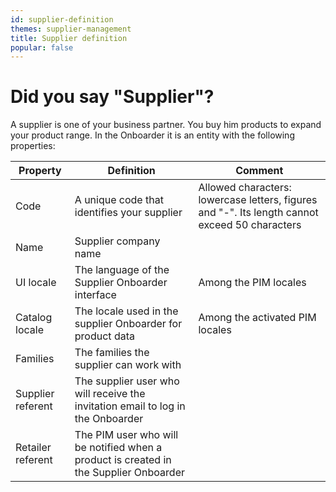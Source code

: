 ```yaml
---
id: supplier-definition
themes: supplier-management
title: Supplier definition
popular: false
---
```


# Did you say "Supplier"?

A supplier is one of your business partner. You buy him products to expand your product range. In the Onboarder it is an entity with the following properties:

| Property | Definition | Comment |
|---------------|--------------|--------------|
| Code | A unique code that identifies your supplier  | Allowed characters: lowercase letters, figures and "-". Its length cannot exceed 50 characters|
| Name | Supplier company name |
| UI locale | The language of the Supplier Onboarder interface | Among the PIM locales |
| Catalog locale | The locale used in the supplier Onboarder for product data | Among the activated PIM locales |
| Families | The families the supplier can work with |
| Supplier referent | The supplier user who will receive the invitation email to log in the Onboarder |
| Retailer referent | The PIM user who will be notified when a product is created in the Supplier Onboarder |
